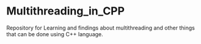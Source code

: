 # Multithreading_in_CPP
Repository for Learning and findings about multithreading and other things that can be done using C++ language.
